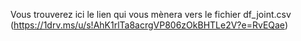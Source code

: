 Vous trouverez ici le lien qui vous mènera vers le fichier df_joint.csv (https://1drv.ms/u/s!AhK1rlTa8acrgVP806zOkBHTLe2V?e=RvEQae)
